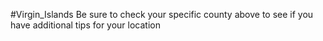 #Virgin_Islands
 Be sure to check your specific county above to see if you have additional tips for your location